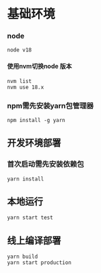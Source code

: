 
# 基础环境
### node
```
node v18
```
#### 使用nvm切换node 版本
```
nvm list
nvm use 18.x
```
### npm需先安装yarn包管理器
```
npm install -g yarn
```
## 开发环境部署
### 首次启动需先安装依赖包
```
yarn install
```
## 本地运行
```
yarn start test
```
## 线上编译部署
```
yarn build
yarn start production
```